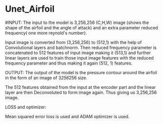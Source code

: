 # Unet_Airfoil
#INPUT:
The input to the model is 3,256,256 (C,H,W) image (shows the shape of the airfoil and the angle of attack) and an extra parameter reduced frequency( one more reynold's number).

Input image is converted from (3,256,256) to (512,1) with the help of Convolutional layers and batchnorm. Then reduced frequency parameter is concatenated to 512 features of input image making it (513,1) and further linear layers are used to train those input image features with the reduced frequency parameter and thus making it again (512, 1) features.

OUTPUT:
The output of the model is the pressure contour around the airfoil in the form of an image of 3*256*256 size.

The 512 features obtained from the input at the encoder part and the linear layer are then Deconvoluted to form image again. Thus giving us 3,256,256 image.

LOSS and optimizer:

Mean squared error loss is used and ADAM optimizer is used.
